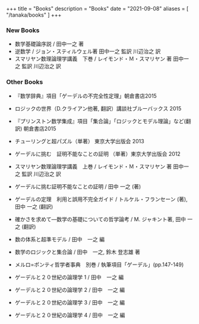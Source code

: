 +++
title = "Books"
description = "Books"
date = "2021-09-08"
aliases = [ "/tanaka/books" ]
+++

### New Books
- 数学基礎論序説 / 田中一之 著
- 逆数学 / ジョン・スティルウェル著 田中一之 監訳 川辺治之 訳
- スマリヤン数理論理学講義　下巻 / レイモンド・Ｍ・スマリヤン 著 田中一之 監訳 川辺治之 訳

### Other Books
- 『数学辞典』項目「ゲーデルの不完全性定理」朝倉書店2015
- ロジックの世界（D.クライアン他著, 翻訳）講談社ブルーバックス 2015
- 『プリンストン数学集成』項目「集合論」「ロジックとモデル理論」など(翻訳) 朝倉書店2015
- チューリングと超パズル（単著） 東京大学出版会 2013
- ゲーデルに挑む　証明不能なことの証明 （単著）東京大学出版会 2012

- スマリヤン数理論理学講義　上巻 / レイモンド・Ｍ・スマリヤン 著 田中一之 監訳 川辺治之 訳
- ゲーデルに挑む証明不能なことの証明 / 田中 一之 (著)
- ゲーデルの定理　利用と誤用不完全ガイド / トルケル・フランセーン (著), 田中 一之 (翻訳)
- 確かさを求めて―数学の基礎についての哲学論考 / M. ジャキント著, 田中 一之 (翻訳)
- 数の体系と超準モデル / 田中　一之 編
- 数学のロジックと集合論 / 田中　一之, 鈴木 登志雄 著
- メルロ=ポンティ哲学者事典　別巻 / 執筆項目「ゲーデル」(pp.147-149)
- ゲーデルと２０世紀の論理学 1 / 田中　一之 編
- ゲーデルと２０世紀の論理学 2 / 田中　一之 編
- ゲーデルと２０世紀の論理学 3 / 田中　一之 編
- ゲーデルと２０世紀の論理学 4 / 田中　一之 編